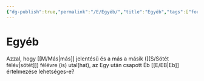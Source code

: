 ```yaml
---
{"dg-publish":true,"permalink":"/E/Egyéb/","title":"Egyéb","tags":["formatted🟢"],"created":"2023-10-22T01:21","updated":"2023-10-22T01:21"}
---
```



# Egyéb

Azzal, hogy [[M/Más\|más]] jelentésű és a más a másik ([[S/Sötét félév\|sötét]]) félévre (is) utal(hat), az Egy után csapott Éb [[E/EB\|Eb]] értelmezése lehetséges-e?  